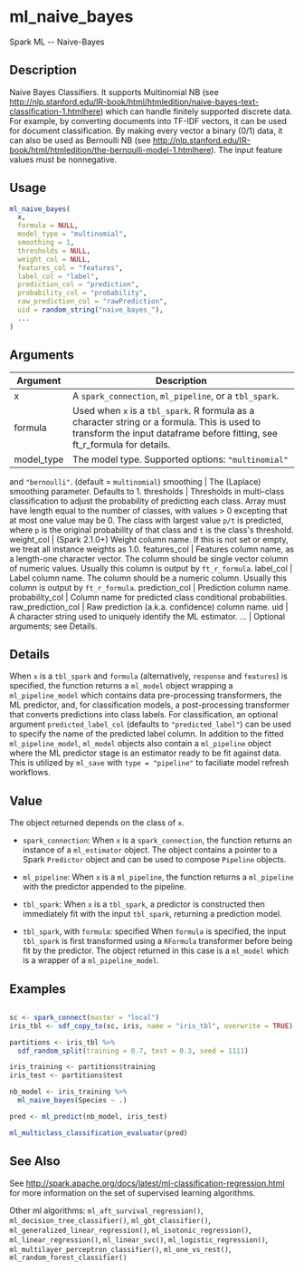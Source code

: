 # ml_naive_bayes


Spark ML -- Naive-Bayes




## Description

Naive Bayes Classifiers. It supports Multinomial NB (see http://nlp.stanford.edu/IR-book/html/htmledition/naive-bayes-text-classification-1.htmlhere) which can handle finitely supported discrete data. For example, by converting documents into TF-IDF vectors, it can be used for document classification. By making every vector a binary (0/1) data, it can also be used as Bernoulli NB (see http://nlp.stanford.edu/IR-book/html/htmledition/the-bernoulli-model-1.htmlhere). The input feature values must be nonnegative.





## Usage
```r
ml_naive_bayes(
  x,
  formula = NULL,
  model_type = "multinomial",
  smoothing = 1,
  thresholds = NULL,
  weight_col = NULL,
  features_col = "features",
  label_col = "label",
  prediction_col = "prediction",
  probability_col = "probability",
  raw_prediction_col = "rawPrediction",
  uid = random_string("naive_bayes_"),
  ...
)
```




## Arguments


Argument      |Description
------------- |----------------
x | A ``spark_connection``, ``ml_pipeline``, or a ``tbl_spark``.
formula | Used when ``x`` is a ``tbl_spark``. R formula as a character string or a formula. This is used to transform the input dataframe before fitting, see ft_r_formula for details.
model_type | The model type. Supported options: ``"multinomial"``
and ``"bernoulli"``. (default = ``multinomial``)
smoothing | The (Laplace) smoothing parameter. Defaults to 1.
thresholds | Thresholds in multi-class classification to adjust the probability of predicting each class. Array must have length equal to the number of classes, with values > 0 excepting that at most one value may be 0. The class with largest value ``p/t`` is predicted, where ``p`` is the original probability of that class and ``t`` is the class's threshold.
weight_col | (Spark 2.1.0+) Weight column name. If this is not set or empty, we treat all instance weights as 1.0.
features_col | Features column name, as a length-one character vector. The column should be single vector column of numeric values. Usually this column is output by `ft_r_formula`.
label_col | Label column name. The column should be a numeric column. Usually this column is output by `ft_r_formula`.
prediction_col | Prediction column name.
probability_col | Column name for predicted class conditional probabilities.
raw_prediction_col | Raw prediction (a.k.a. confidence) column name.
uid | A character string used to uniquely identify the ML estimator.
... | Optional arguments; see Details.




## Details

When ``x`` is a ``tbl_spark`` and ``formula`` (alternatively, ``response`` and ``features``) is specified, the function returns a ``ml_model`` object wrapping a ``ml_pipeline_model`` which contains data pre-processing transformers, the ML predictor, and, for classification models, a post-processing transformer that converts predictions into class labels. For classification, an optional argument ``predicted_label_col`` (defaults to ``"predicted_label"``) can be used to specify the name of the predicted label column. In addition to the fitted ``ml_pipeline_model``, ``ml_model`` objects also contain a ``ml_pipeline`` object where the ML predictor stage is an estimator ready to be fit against data. This is utilized by `ml_save` with ``type = "pipeline"`` to faciliate model refresh workflows.





## Value

The object returned depends on the class of ``x``.


  
*  `spark_connection`: When `x` is a `spark_connection`, the function returns an instance of a `ml_estimator` object. The object contains a pointer to
  a Spark `Predictor` object and can be used to compose
  `Pipeline` objects.

  
*  `ml_pipeline`: When `x` is a `ml_pipeline`, the function returns a `ml_pipeline` with
  the predictor appended to the pipeline.

  
*  `tbl_spark`: When `x` is a `tbl_spark`, a predictor is constructed then
  immediately fit with the input `tbl_spark`, returning a prediction model.

  
*  `tbl_spark`, with `formula`: specified When `formula`
    is specified, the input `tbl_spark` is first transformed using a
    `RFormula` transformer before being fit by
    the predictor. The object returned in this case is a `ml_model` which is a
    wrapper of a `ml_pipeline_model`.






## Examples

```r

sc <- spark_connect(master = "local")
iris_tbl <- sdf_copy_to(sc, iris, name = "iris_tbl", overwrite = TRUE)

partitions <- iris_tbl %>%
  sdf_random_split(training = 0.7, test = 0.3, seed = 1111)

iris_training <- partitions$training
iris_test <- partitions$test

nb_model <- iris_training %>%
  ml_naive_bayes(Species ~ .)

pred <- ml_predict(nb_model, iris_test)

ml_multiclass_classification_evaluator(pred)

```






## See Also

See http://spark.apache.org/docs/latest/ml-classification-regression.html for
  more information on the set of supervised learning algorithms.

Other ml algorithms: 
`ml_aft_survival_regression()`,
`ml_decision_tree_classifier()`,
`ml_gbt_classifier()`,
`ml_generalized_linear_regression()`,
`ml_isotonic_regression()`,
`ml_linear_regression()`,
`ml_linear_svc()`,
`ml_logistic_regression()`,
`ml_multilayer_perceptron_classifier()`,
`ml_one_vs_rest()`,
`ml_random_forest_classifier()`



